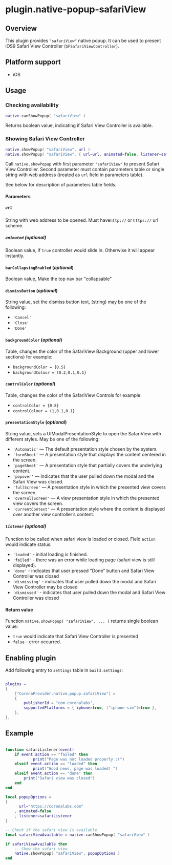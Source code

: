 # plugin.native-popup-safariView


## Overview

This plugin provides `"safariView"` native popup. It can be used to present iOS9 Safari View Controller (`SFSafariViewController`).

## Platform support

* iOS

## Usage

### Checking availability
```lua
native.canShowPopup( "safariView" )
```

Returns boolean value, indicating if Safari View Controller is available.

### Showing Safari View Controller

```lua
native.showPopup( "safariView", url )
native.showPopup( "safariView", { url=url, animated=false, listener=safariListener })
```

Call `native.showPopup` with first parameter `"safariView"` to present Safari View Controller. Second parameter must contain parameters table or single string with web address (treated as `url` field in parameters table).

See below for description of parameters table fields.

#### Parameters

##### `url`
String with web address to be opened. Must have`http://` or `https://` url scheme.

##### `animated` (_optional_)
Boolean value, if `true` controller would slide in. Otherwise it will appear instantly.

#### `barCollapsingEnabled` (_optional_)
Boolean value, Make the top nav bar "collapsable"

#### `dismissButton` (_optional_)
String value, set the dismiss button text, (string) may be one of the following:

* `'Cancel'`
* `'Close'`
* `'Done'`

#### `backgroundColor` (_optional_)
Table, changes the color of the SafariView Background (upper and lower sections) for example:

* `backgroundColor = {0.5}`
* `backgroundColour = (0.2,0.1,0.1}`

#### `controlColor` (_optional_)
Table, changes the color of the SafariView Controls for example:

* `controlColor = {0.8}`
* `controlColour = (1,0.1,0.1}`

#### `presentationStyle` (_optional_)
String value, sets a UIModalPresentationStyle to open the SafariView with different styles. May be one of the following:

* `'Automatic'` — The default presentation style chosen by the system.
* `'formSheet'` — A presentation style that displays the content centered in the screen.
* `'pageSheet'` — A presentation style that partially covers the underlying content.
* `'popover'` — Indicates that the user pulled down the modal and the Safari View was closed.
* `'fullScreen'` — A presentation style in which the presented view covers the screen.
* `'overFullScreen'` — A view presentation style in which the presented view covers the screen.
* `'currentContext'` — A presentation style where the content is displayed over another view controller’s content.

##### `listener` (_optional_)

Function to be called when safari view is loaded or closed. Field `action` would indicate status:

* `'loaded'` - initial loading is finished.
* `'failed'` - there was an error while loading page (safari view is still displayed).
* `'done'` - indicates that user pressed "Done" button and Safari View Controller was closed
* `'dismissing'` - indicates that user pulled down the modal and Safari View Controller may be closed
* `'dismissed'` - indicates that user pulled down the modal and Safari View Controller was closed

#### Return value

Function `native.showPopup( "safariView", ... )` returns single boolean value:

* `true` would indicate that Safari View Controller is presented
* `false` - error occurred.


## Enabling plugin
Add following entry to `settings` table in `build.settings`:

```lua

plugins =
{
	["CoronaProvider.native.popup.safariView"] =
	{
		publisherId = "com.coronalabs",
		supportedPlatforms = { iphone=true, ["iphone-sim"]=true },
	},
},

```

## Example

```lua

function safariListener(event)
	if event.action == "failed" then
			print("Page was not loaded properly :(")
	elseif event.action == "loaded" then
			print("Good news, page was loaded! ")
	elseif event.action == "done" then
		print("Safari view was closed")
	end
end

local popupOptions =
{
	  url="https://coronalabs.com"
	, animated=false
	, listener=safariListener
}

-- Check if the safari view is available
local safariViewAvailable = native.canShowPopup( "safariView" )

if safariViewAvailable then
	-- Show the safari view
	native.showPopup( "safariView", popupOptions )
end

```
